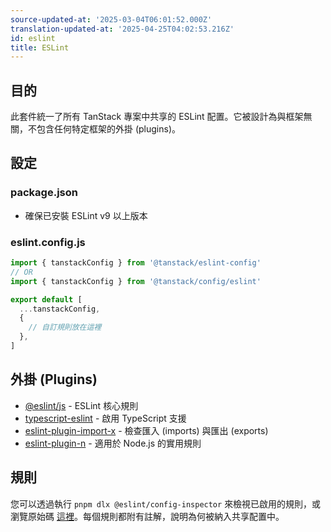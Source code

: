 ```yaml
---
source-updated-at: '2025-03-04T06:01:52.000Z'
translation-updated-at: '2025-04-25T04:02:53.216Z'
id: eslint
title: ESLint
---
```

## 目的

此套件統一了所有 TanStack 專案中共享的 ESLint 配置。它被設計為與框架無關，不包含任何特定框架的外掛 (plugins)。

## 設定

### package.json

- 確保已安裝 ESLint v9 以上版本

### eslint.config.js

```js
import { tanstackConfig } from '@tanstack/eslint-config'
// OR
import { tanstackConfig } from '@tanstack/config/eslint'

export default [
  ...tanstackConfig,
  {
    // 自訂規則放在這裡
  },
]
```

## 外掛 (Plugins)

- [@eslint/js](https://github.com/eslint/eslint) - ESLint 核心規則
- [typescript-eslint](https://github.com/typescript-eslint/typescript-eslint) - 啟用 TypeScript 支援
- [eslint-plugin-import-x](https://github.com/un-ts/eslint-plugin-import-x) - 檢查匯入 (imports) 與匯出 (exports)
- [eslint-plugin-n](https://github.com/eslint-community/eslint-plugin-n) - 適用於 Node.js 的實用規則

## 規則

您可以透過執行 `pnpm dlx @eslint/config-inspector` 來檢視已啟用的規則，或瀏覽原始碼 [這裡](https://github.com/TanStack/config/tree/main/packages/eslint-config)。每個規則都附有註解，說明為何被納入共享配置中。
